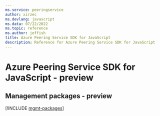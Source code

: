 ```yaml
---
ms.service: peeringservice
author: xirzec
ms.devlang: javascript
ms.data: 07/22/2022
ms.topic: reference
ms.author: jeffish
title: Azure Peering Service SDK for JavaScript
description: Reference for Azure Peering Service SDK for JavaScript
---
```

# Azure Peering Service SDK for JavaScript - preview

## Management packages - preview
[!INCLUDE [mgmt-packages](peering-service-mgmt-index.md)]

